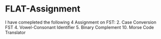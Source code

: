 # FLAT-Assignment
I have comepleted the following 4 Assignment on FST:
2. Case Conversion FST
4. Vowel-Consonant Identifier
5. Binary Complement
10. Morse Code Translator
